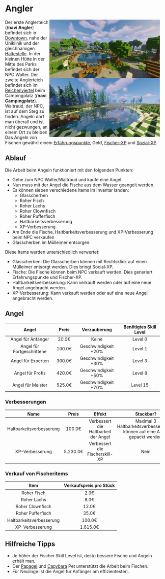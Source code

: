 # Angler

<img align="right" width="360" eight="340" src="../../../assets/image/nebenjobs/anglerdowntown.png">
<img align="right" width="360" eight="340" src="../../../assets/image/nebenjobs/anglerreichenviertel.png">

Der erste Anglerteich (**/navi Angler**) befindet sich in [Downtown](../../pages/gebiete/downtown.md), nahe der Uniklinik und der gleichnamigen [Haltestelle](../../pages/öpnv/bus.md). In der kleinen Hütte in der Mitte des Parks befindet sich der NPC 
Walter. Der zweite Anglerteich befindet sich im [Reichenviertel](../../pages/gebiete/reichenviertel.md) beim Campingplatz (**/navi Campingplatz**). Waltraud, der NPC, ist auf dem Steg zu finden. Angeln darf man überall und ist nicht gezwungen, an einem Ort zu bleiben. Das Angeln von Fischen gewährt einem [Erfahrungspunkte](../../pages/allgemein/level.md), Geld, [Fischer-XP](../../pages/skills/fischer.md) und [Sozial-XP](../../pages/skills/social.md). 

## Ablauf
Die Arbeit beim Angeln funktioniert mit den folgenden Punkten:

- Gehe zum NPC Walter/Waltraud und kaufe eine Angel. 
- Nun muss mit der Angel die Fische aus dem Wasser geangelt werden.
- Es können sieben verschiedene Items im Inventar landen: 
    - Glasscherben 
    - Roher Fisch
    - Roher Lachs
    - Roher Clownfisch
    - Roher Pufferfisch
    - Haltbarkeitsverbesserung
    - XP-Verbesserung
- Am Ende die Fische, Haltbarkeitsverbesserung und XP-Verbesserung beim NPC verkaufen
- Glasscherben im Mülleimer entsorgen

Diese Items werden unterschiedlich verwertet: 

* Glasscherben: Die Glasscherben können mit Rechtsklick auf einen Mülleimer entsorgt werden. Dies bringt Social-XP.
* Fische: Die Fische können beim NPC verkauft werden. Dies generiert Erfahrungspunkte und Fischer-XP.
* Haltbarkeitsverbesserung: Kann verkauft werden oder auf eine neue Angel angebracht werden.
* XP-Verbesserung: Kann verkauft werden oder auf eine neue Angel angebracht werden.

## Angel
| Angel | Preis | Verzauberung | Benötigtes Skill Level |
| :-: | :-: | :-: | :-: |
| Angel für Anfänger | 20.0€ | Keine | Level 0 |
| Angel für Fortgeschrittene | 100.0€ | Geschwindigkeit +20% | Level 1 |
| Angel für Experten | 300.0€ |  Geschwindigkeit +30% | Level 3 |
| Angel für Profis | 420.0€ |  Geschwindigkeit +50% | Level 8 |
| Angel für Meister | 525.0€ |  Geschwindigkeit +70% | Level 15 |

### Verbesserungen
| Name | Preis | Effekt | Stackbar? |
| :-: | :-: | :-: | :-: |
| Haltbarkeitsverbesserung	| 100.0€ | Verbessert die Haltbarkeit der Angel | Maximal 3 Haltbarkeitsverbesserungen können auf eine Angel gepackt werden. |
| XP-Verbesserung | 5.230.0€ | Verbessert die Fischerskill-XP | Nein |

### Verkauf von Fischeritems

| Item | Verkaufspreis pro Stück |
|:-:|:-:|
| Roher Fisch | 2.0€ |
| Roher Lachs | 8.0€ |
| Roher Clownfisch | 12.0€ |
| Roher Pufferfisch | 35.0€ |
| Haltbarkeitsverbesserung | 100.0€ |
| XP-Verbesserung | 1.615.0€ |

## Hilfreiche Tipps

* Je höher der Fischer Skill Level ist, desto bessere Fische und Angeln erhält man.
* Der [Papagei](../../pages/pets/fledermaus.md) und [Capybara](../../pages/pets/capybara.md) Pet unterstützt die Arbeit beim Fischen.
* Für Neulinge ist die Angel für Anfänger am effizientesten.

